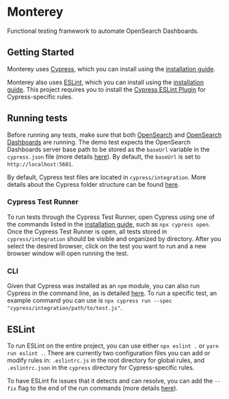 # Monterey
Functional testing framework to automate OpenSearch Dashboards.

## Getting Started
Monterey uses [Cypress](https://www.cypress.io/), which you can install using the [installation guide](https://docs.cypress.io/guides/getting-started/installing-cypress). 

Monterey also uses [ESLint](https://eslint.org/), which you can install using the [installation guide](https://eslint.org/docs/user-guide/getting-started). This project requires you to install the [Cypress ESLint Plugin](https://github.com/cypress-io/eslint-plugin-cypress) for Cypress-specific rules.

## Running tests
Before running any tests, make sure that both [OpenSearch](https://github.com/opensearch-project/OpenSearch) and [OpenSearch Dashboards](https://github.com/opensearch-project/OpenSearch-Dashboards) are running. The demo test expects the OpenSearch Dashboards server base path to be stored as the `baseUrl` variable in the `cypress.json` file (more details [here](https://docs.cypress.io/guides/references/configuration#cypress-json)). By default, the `baseUrl` is set to `http://localhost:5601`.

By default, Cypress test files are located in `cypress/integration`. More details about the Cypress folder structure can be found [here](https://docs.cypress.io/guides/core-concepts/writing-and-organizing-tests#Configuring-Folder-Structure).

### Cypress Test Runner
To run tests through the Cypress Test Runner, open Cypress using one of the commands listed in the [installation guide](https://docs.cypress.io/guides/getting-started/installing-cypress#Opening-Cypress), such as `npx cypress open`. Once the Cypress Test Runner is open, all tests stored in `cypress/integration` should be visible and organized by directory. After you select the desired browser, click on the test you want to run and a new browser window will open running the test.

### CLI
Given that Cypress was installed as an `npm` module, you can also run Cypress in the command line, as is detailed [here](https://docs.cypress.io/guides/guides/command-line#Installation). To run a specific test, an example command you can use is `npx cypress run --spec "cypress/integration/path/to/test.js"`.

## ESLint
To run ESLint on the entire project, you can use either `npx eslint .` or `yarn run eslint .`. There are currently two configuration files you can add or modify rules in: `.eslintrc.js` in the root directory for global rules, and `.eslintrc.json` in the `cypress` directory for Cypress-specific rules.

To have ESLint fix issues that it detects and can resolve, you can add the `--fix` flag to the end of the run commands (more details [here](https://eslint.org/docs/user-guide/command-line-interface#fixing-problems)).
